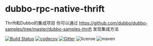 # dubbo-rpc-native-thrift
Thrift和Dubbo的集成项目
你可以通过 https://github.com/dubbo/dubbo-samples/tree/master/dubbo-samples-thrift 发现集成方法 
 
[![Build Status](https://travis-ci.org/dubbo/dubbo-rpc-native-thrift.svg?branch=master)](https://travis-ci.org/dubbo/dubbo-rpc-native-thrift) 
[![codecov](https://codecov.io/gh/dubbo/dubbo-rpc-native-thrift/branch/master/graph/badge.svg)](https://codecov.io/gh/dubbo/dubbo-rpc-native-thrift)
[![Gitter](https://badges.gitter.im/alibaba/dubbo.svg)](https://gitter.im/alibaba/dubbo?utm_source=badge&utm_medium=badge&utm_campaign=pr-badge)
![license](https://img.shields.io/github/license/dubbo/dubbo-rpc-native-thrift.svg)
![maven](https://img.shields.io/maven-central/v/org.apache.dubb/dubbo-rpc-native-thrift.svg)
